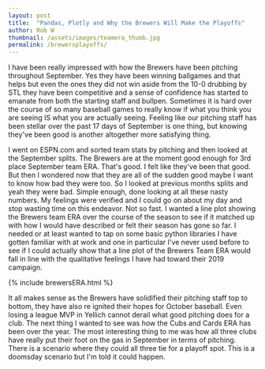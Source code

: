 ```yaml
---
layout: post
title:  "Pandas, Plotly and Why the Brewers Will Make the Playoffs"
author: Rob W
thumbnail: /assets/images/teamera_thumb.jpg
permalink: /brewersplayoffs/
---
```

I have been really impressed with how the Brewers have been pitching throughout September.  Yes they have been winning ballgames and that helps but even the ones they did not win aside from the 10-0 drubbing by STL they have been competitive and a sense of confidence has started to emanate from both the starting staff and bullpen.  Sometimes it is hard over the course of so many baseball games to really know if what you think you are seeing IS what you are actually seeing.  Feeling like our pitching staff has been stellar over the past 17 days of September is one thing, but knowing they've been good is another altogether more satisfying thing.

I went on ESPN.com and sorted team stats by pitching and then looked at the September splits.  The Brewers are at the moment good enough for 3rd place September team ERA.  That's good.  I felt like they've been that good.  But then I wondered now that they are all of the sudden good maybe I want to know how bad they were too. So I looked at previous months splits and yeah they were bad.  Simple enough, done looking at all these nasty numbers. My feelings were verified and I could go on about my day and stop wasting time on this endeavor.  Not so fast.  I wanted a line plot showing the Brewers team ERA over the course of the season to see if it matched up with how I would have described or felt their season has gone so far.  I needed or at least wanted to tap on some basic python libraries I have gotten familiar with at work and one in particular I've never used before to see if I could actually show that a line plot of the Brewers Team ERA would fall in line with the qualitative feelings I have had toward their 2019 campaign.

{% include brewersERA.html %}

It all makes sense as the Brewers have solidified their pitching staff top to bottom, they have also re ignited their hopes for October baseball.  Even losing a league MVP in Yellich cannot derail what good pitching does for a club.  The next thing I wanted to see was how the Cubs and Cards ERA has been over the year. The most interesting thing to me was how all three clubs have really put their foot on the gas in September in terms of pitching.  There is a scenario where they could all three tie for a playoff spot.  This is a doomsday scenario but I'm told it could happen.

